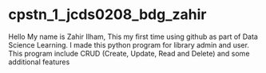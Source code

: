 # cpstn_1_jcds0208_bdg_zahir

Hello My name is Zahir Ilham,
This my first time using github as part of Data Science Learning.
I made this python program for library admin and user.
This program include CRUD (Create, Update, Read and Delete) and some additional features
